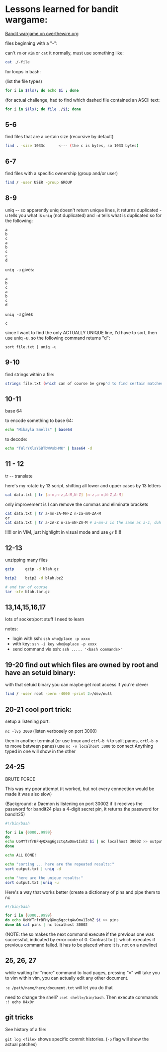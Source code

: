# Lessons learned for bandit wargame:
[Bandit wargame on overthewire.org](https://overthewire.org/wargames/bandit/)

files beginning with a "-":

can't `rm` or `vim` or `cat` it normally, must use something like:

```bash
cat ./-file
```







for loops in bash: 

(list the file types)
```bash
for i in $(ls); do echo $i ; done
```

(for actual challenge, had to find which dashed file contained an ASCII text:

```bash
for i in $(ls); do file ./$i; done
```







## 5-6
find files that are a certain size (recursive by default)

```bash
find . -size 1033c      <--- (the c is bytes, so 1033 bytes)
```






## 6-7
find files with a specific ownership (group and/or user)

```bash
find / -user USER -group GROUP
```







## 8-9
uniq -- so apparently uniq doesn't return unique lines, it returns duplicated
-u tells you what is `uniq` (not duplicated) and `-d` tells what is duplicated
so for the following:
```
a
b
c
a
b
c
c
d
```

`uniq -u` gives:

```
a
b
c
a
b
c
d
```
`uniq -d` gives

```
c
```

since I want to find the only ACTUALLY UNIQUE line, I'd have to sort, then use
uniq -u. so the following command returns "d":

`sort file.txt | uniq -u `









## 9-10
find strings within a file:
```bash
strings file.txt (which can of course be grep'd to find certain matches
```







## 10-11
base 64

to encode something to base 64:  
```bash
echo "Mikayla Smells" | base64
```

to decode:
```bash
echo "TWlrYXlsYSBTbWVsbHMK" | base64 -d
```






## 11 - 12

tr -- translate

here's my rotate by 13 script, shifting all lower and upper cases by 13 letters

```bash
cat data.txt | tr [a-m,n-z,A-M,N-Z] [n-z,a-m,N-Z,A-M]
```
only improvement is I can remove the commas and eliminate brackets
```bash
cat data.txt | tr a-mn-zA-MN-Z n-za-mN-ZA-M
or
cat data.txt | tr a-zA-Z n-za-mN-ZA-M # a-mn-z is the same as a-z, duh
```

!!!!! or in VIM, just highlight in visual mode and use `g?` !!!!!




## 12-13
unzipping many files

```bash
gzip     gzip -d blah.gz

bzip2    bzip2 -d blah.bz2

# and tar of course  
tar -xfv blah.tar.gz
```




## 13,14,15,16,17   

lots of socket/port stuff I need to learn

notes:

- login with ssh:  `ssh who@place -p xxxx`
- with key: `ssh -i key who@aplace -p xxxx`
- send command via ssh: `ssh ..... '<bash commands>'`


## 19-20 find out which files are owned by root and have an setuid binary:
with that setuid binary you can maybe get root access if you're clever

```bash
find / -user root -perm -4000 -print 2>/dev/null
```





## 20-21 cool port trick:
setup a listening port:

`nc -lvp 3000`   (listen verbosely on port 3000)

then in another terminal (or use tmux and `ctrl-b %` to split panes,
`crtl-b o` to move between panes)
use 
`nc -v localhost 3000` to connect
Anything typed in one will show in the other







## 24-25
BRUTE FORCE

This was my poor attempt (it worked, but not every connection would be made
it was also slow)

(Background: a Daemon is listening on port 30002 if it receives the password
for bandit24 plus a 4-digit secret pin, it returns the password for bandit25)

```bash
#!/bin/bash

for i in {0000..9999}
do
echo UoMYTrfrBFHyQXmg6gzctqAwOmw1IohZ $i | nc localhost 30002 >> output.txt &
done

echo ALL DONE! 

echo "sorting ... here are the repeated results:"
sort output.txt | uniq -d

echo "here are the unique results:"
sort output.txt |uniq -u
```

Here's a way that works better (create a dictionary of pins and pipe them to nc

```bash
#!/bin/bash

for i in {0000..9999}
do echo UoMYTrfrBFHyQXmg6gzctqAwOmw1IohZ $i >> pins
done && cat pins | nc localhost 30002
```

(NOTE: the `&&` makes the next command execute if the previous one was successful, indicated by error code of 0. Contrast to `||` which executes if previous command failed. It has to be placed where it is, not on a newline)








## 25, 26, 27
while waiting for "more" command to load pages, pressing "v" will take you to vim
within vim, you can actually edit any other document. 

`:e /path/name/here/document.txt` will let you do that

need to change the shell? `:set shell=/bin/bash`. Then execute commands `:! echo H4x0r`

## git tricks

See history of a file:

`git log <file>` shows specific commit histories. (`-p` flag will show the actual patches)

